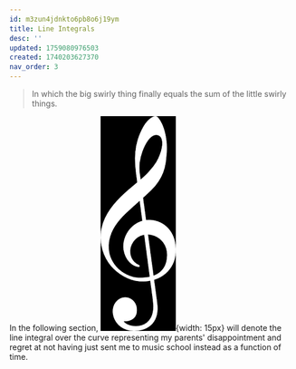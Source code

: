 ```yaml
---
id: m3zun4jdnkto6pb8o6j19ym
title: Line Integrals
desc: ''
updated: 1759080976503
created: 1740203627370
nav_order: 3
---
```

> In which the big swirly thing finally equals the sum of the little swirly things.


In the following section,  ![alt text](./assets/images/image-13.png){width: 15px} will denote the line integral over the curve representing my parents' disappointment and regret at not having just sent me to music school instead as a function of time.

